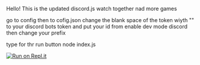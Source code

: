 Hello!
This is the updated discord.js watch together nad more games 


go to config
then to cofig.json change the blank space of the token wiyth ""
to your discord bots token and put your id from enable dev mode discord
then change your prefix 


type for thr run  button node index.js







[![Run on Repl.it](https://repl.it/badge/github/Maxey1950/Discord.js-Games-Updated)](https://repl.it/github/Maxey1950/Discord.js-Games-Updated)
